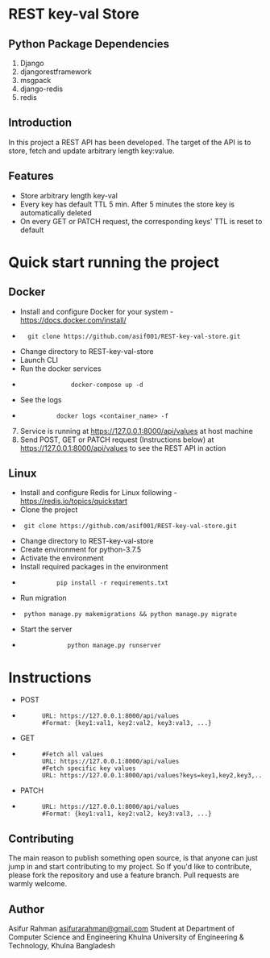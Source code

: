 # REST key-val Store


## Python Package Dependencies
1. Django
2. djangorestframework
3. msgpack
4. django-redis
5. redis 


## Introduction
In this project a REST API has been developed. The target of the API is to store, fetch and update arbitrary length key:value. 


## Features
* Store arbitrary length key-val
* Every key has default TTL 5 min. After 5 minutes the store key is automatically deleted
* On every GET or PATCH request, the corresponding keys' TTL is reset to default  


# Quick start running the project
## Docker
*	Install and configure Docker for your system - https://docs.docker.com/install/
*       git clone https://github.com/asif001/REST-key-val-store.git
*	Change directory to REST-key-val-store 
* 	Launch CLI
*	Run the docker services 
*                   docker-compose up -d
*	See the logs 
*               docker logs <container_name> -f
7.	Service is running at https://127.0.0.1:8000/api/values at host machine
8.	Send POST, GET or PATCH request (Instructions below) at https://127.0.0.1:8000/api/values to see the REST API in action

## Linux
*  Install and configure Redis for Linux following - https://redis.io/topics/quickstart
* Clone the project
-      git clone https://github.com/asif001/REST-key-val-store.git
*	Change directory to REST-key-val-store
*  Create environment for python-3.7.5
*  Activate the environment
*  Install required packages in the environment  
-               pip install -r requirements.txt
*  Run migration
-      python manage.py makemigrations && python manage.py migrate
*   Start the server
-                  python manage.py runserver 

#   Instructions
*   POST
-           URL: https://127.0.0.1:8000/api/values
            #Format: {key1:val1, key2:val2, key3:val3, ...}
*   GET
-           #Fetch all values           
            URL: https://127.0.0.1:8000/api/values
            #Fetch specific key values
            URL: https://127.0.0.1:8000/api/values?keys=key1,key2,key3,..
*   PATCH
-           URL: https://127.0.0.1:8000/api/values
            #Format: {key1:val1, key2:val2, key3:val3, ...}

## Contributing
The main reason to publish something open source, is that anyone can just jump in and start contributing to my project.
So If you'd like to contribute, please fork the repository and use a feature branch. Pull requests are warmly welcome.


## Author
Asifur Rahman
asifurarahman@gmail.com
Student at Department of Computer Science and Engineering
Khulna University of Engineering & Technology, Khulna
Bangladesh